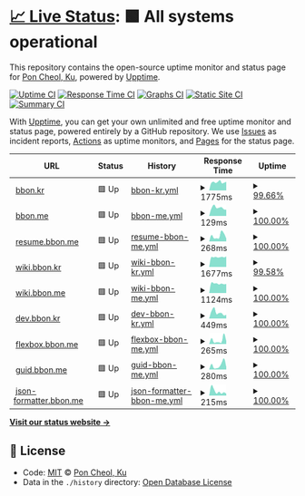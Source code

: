 # [📈 Live Status](https://uptime.bbon.me): <!--live status--> **🟩 All systems operational**

This repository contains the open-source uptime monitor and status page for [Pon Cheol, Ku](http://bbon.kr), powered by [Upptime](https://github.com/upptime/upptime).

[![Uptime CI](https://github.com/koj-co/upptime/workflows/Uptime%20CI/badge.svg)](https://github.com/koj-co/upptime/actions?query=workflow%3A%22Uptime+CI%22)
[![Response Time CI](https://github.com/koj-co/upptime/workflows/Response%20Time%20CI/badge.svg)](https://github.com/koj-co/upptime/actions?query=workflow%3A%22Response+Time+CI%22)
[![Graphs CI](https://github.com/koj-co/upptime/workflows/Graphs%20CI/badge.svg)](https://github.com/koj-co/upptime/actions?query=workflow%3A%22Graphs+CI%22)
[![Static Site CI](https://github.com/koj-co/upptime/workflows/Static%20Site%20CI/badge.svg)](https://github.com/koj-co/upptime/actions?query=workflow%3A%22Static+Site+CI%22)
[![Summary CI](https://github.com/koj-co/upptime/workflows/Summary%20CI/badge.svg)](https://github.com/koj-co/upptime/actions?query=workflow%3A%22Summary+CI%22)

With [Upptime](https://upptime.js.org), you can get your own unlimited and free uptime monitor and status page, powered entirely by a GitHub repository. We use [Issues](https://github.com/bbonkr/upptime/issues) as incident reports, [Actions](https://github.com/bbonkr/upptime/actions) as uptime monitors, and [Pages](https://uptime.bbon.me) for the status page.

<!--start: status pages-->
<!-- This summary is generated by Upptime (https://github.com/upptime/upptime) -->
<!-- Do not edit this manually, your changes will be overwritten -->
<!-- prettier-ignore -->
| URL | Status | History | Response Time | Uptime |
| --- | ------ | ------- | ------------- | ------ |
| <img alt="" src="https://favicons.githubusercontent.com/bbon.kr" height="13"> [bbon.kr](https://bbon.kr) | 🟩 Up | [bbon-kr.yml](https://github.com/bbonkr/uptime/commits/master/history/bbon-kr.yml) | <details><summary><img alt="Response time graph" src="./graphs/bbon-kr/response-time-week.png" height="20"> 1775ms</summary><br><a href="https://uptime.bbon.me/history/bbon-kr"><img alt="Response time 1699" src="https://img.shields.io/endpoint?url=https%3A%2F%2Fraw.githubusercontent.com%2Fbbonkr%2Fuptime%2Fmaster%2Fapi%2Fbbon-kr%2Fresponse-time.json"></a><br><a href="https://uptime.bbon.me/history/bbon-kr"><img alt="24-hour response time 1546" src="https://img.shields.io/endpoint?url=https%3A%2F%2Fraw.githubusercontent.com%2Fbbonkr%2Fuptime%2Fmaster%2Fapi%2Fbbon-kr%2Fresponse-time-day.json"></a><br><a href="https://uptime.bbon.me/history/bbon-kr"><img alt="7-day response time 1775" src="https://img.shields.io/endpoint?url=https%3A%2F%2Fraw.githubusercontent.com%2Fbbonkr%2Fuptime%2Fmaster%2Fapi%2Fbbon-kr%2Fresponse-time-week.json"></a><br><a href="https://uptime.bbon.me/history/bbon-kr"><img alt="30-day response time 1698" src="https://img.shields.io/endpoint?url=https%3A%2F%2Fraw.githubusercontent.com%2Fbbonkr%2Fuptime%2Fmaster%2Fapi%2Fbbon-kr%2Fresponse-time-month.json"></a><br><a href="https://uptime.bbon.me/history/bbon-kr"><img alt="1-year response time 1699" src="https://img.shields.io/endpoint?url=https%3A%2F%2Fraw.githubusercontent.com%2Fbbonkr%2Fuptime%2Fmaster%2Fapi%2Fbbon-kr%2Fresponse-time-year.json"></a></details> | <details><summary><a href="https://uptime.bbon.me/history/bbon-kr">99.66%</a></summary><a href="https://uptime.bbon.me/history/bbon-kr"><img alt="All-time uptime 99.54%" src="https://img.shields.io/endpoint?url=https%3A%2F%2Fraw.githubusercontent.com%2Fbbonkr%2Fuptime%2Fmaster%2Fapi%2Fbbon-kr%2Fuptime.json"></a><br><a href="https://uptime.bbon.me/history/bbon-kr"><img alt="24-hour uptime 100.00%" src="https://img.shields.io/endpoint?url=https%3A%2F%2Fraw.githubusercontent.com%2Fbbonkr%2Fuptime%2Fmaster%2Fapi%2Fbbon-kr%2Fuptime-day.json"></a><br><a href="https://uptime.bbon.me/history/bbon-kr"><img alt="7-day uptime 99.66%" src="https://img.shields.io/endpoint?url=https%3A%2F%2Fraw.githubusercontent.com%2Fbbonkr%2Fuptime%2Fmaster%2Fapi%2Fbbon-kr%2Fuptime-week.json"></a><br><a href="https://uptime.bbon.me/history/bbon-kr"><img alt="30-day uptime 99.29%" src="https://img.shields.io/endpoint?url=https%3A%2F%2Fraw.githubusercontent.com%2Fbbonkr%2Fuptime%2Fmaster%2Fapi%2Fbbon-kr%2Fuptime-month.json"></a><br><a href="https://uptime.bbon.me/history/bbon-kr"><img alt="1-year uptime 99.54%" src="https://img.shields.io/endpoint?url=https%3A%2F%2Fraw.githubusercontent.com%2Fbbonkr%2Fuptime%2Fmaster%2Fapi%2Fbbon-kr%2Fuptime-year.json"></a></details>
| <img alt="" src="https://favicons.githubusercontent.com/bbon.me" height="13"> [bbon.me](https://bbon.me) | 🟩 Up | [bbon-me.yml](https://github.com/bbonkr/uptime/commits/master/history/bbon-me.yml) | <details><summary><img alt="Response time graph" src="./graphs/bbon-me/response-time-week.png" height="20"> 129ms</summary><br><a href="https://uptime.bbon.me/history/bbon-me"><img alt="Response time 111" src="https://img.shields.io/endpoint?url=https%3A%2F%2Fraw.githubusercontent.com%2Fbbonkr%2Fuptime%2Fmaster%2Fapi%2Fbbon-me%2Fresponse-time.json"></a><br><a href="https://uptime.bbon.me/history/bbon-me"><img alt="24-hour response time 143" src="https://img.shields.io/endpoint?url=https%3A%2F%2Fraw.githubusercontent.com%2Fbbonkr%2Fuptime%2Fmaster%2Fapi%2Fbbon-me%2Fresponse-time-day.json"></a><br><a href="https://uptime.bbon.me/history/bbon-me"><img alt="7-day response time 129" src="https://img.shields.io/endpoint?url=https%3A%2F%2Fraw.githubusercontent.com%2Fbbonkr%2Fuptime%2Fmaster%2Fapi%2Fbbon-me%2Fresponse-time-week.json"></a><br><a href="https://uptime.bbon.me/history/bbon-me"><img alt="30-day response time 114" src="https://img.shields.io/endpoint?url=https%3A%2F%2Fraw.githubusercontent.com%2Fbbonkr%2Fuptime%2Fmaster%2Fapi%2Fbbon-me%2Fresponse-time-month.json"></a><br><a href="https://uptime.bbon.me/history/bbon-me"><img alt="1-year response time 111" src="https://img.shields.io/endpoint?url=https%3A%2F%2Fraw.githubusercontent.com%2Fbbonkr%2Fuptime%2Fmaster%2Fapi%2Fbbon-me%2Fresponse-time-year.json"></a></details> | <details><summary><a href="https://uptime.bbon.me/history/bbon-me">100.00%</a></summary><a href="https://uptime.bbon.me/history/bbon-me"><img alt="All-time uptime 100.00%" src="https://img.shields.io/endpoint?url=https%3A%2F%2Fraw.githubusercontent.com%2Fbbonkr%2Fuptime%2Fmaster%2Fapi%2Fbbon-me%2Fuptime.json"></a><br><a href="https://uptime.bbon.me/history/bbon-me"><img alt="24-hour uptime 100.00%" src="https://img.shields.io/endpoint?url=https%3A%2F%2Fraw.githubusercontent.com%2Fbbonkr%2Fuptime%2Fmaster%2Fapi%2Fbbon-me%2Fuptime-day.json"></a><br><a href="https://uptime.bbon.me/history/bbon-me"><img alt="7-day uptime 100.00%" src="https://img.shields.io/endpoint?url=https%3A%2F%2Fraw.githubusercontent.com%2Fbbonkr%2Fuptime%2Fmaster%2Fapi%2Fbbon-me%2Fuptime-week.json"></a><br><a href="https://uptime.bbon.me/history/bbon-me"><img alt="30-day uptime 100.00%" src="https://img.shields.io/endpoint?url=https%3A%2F%2Fraw.githubusercontent.com%2Fbbonkr%2Fuptime%2Fmaster%2Fapi%2Fbbon-me%2Fuptime-month.json"></a><br><a href="https://uptime.bbon.me/history/bbon-me"><img alt="1-year uptime 100.00%" src="https://img.shields.io/endpoint?url=https%3A%2F%2Fraw.githubusercontent.com%2Fbbonkr%2Fuptime%2Fmaster%2Fapi%2Fbbon-me%2Fuptime-year.json"></a></details>
| <img alt="" src="https://favicons.githubusercontent.com/resume.bbon.me" height="13"> [resume.bbon.me](https://resume.bbon.me) | 🟩 Up | [resume-bbon-me.yml](https://github.com/bbonkr/uptime/commits/master/history/resume-bbon-me.yml) | <details><summary><img alt="Response time graph" src="./graphs/resume-bbon-me/response-time-week.png" height="20"> 268ms</summary><br><a href="https://uptime.bbon.me/history/resume-bbon-me"><img alt="Response time 197" src="https://img.shields.io/endpoint?url=https%3A%2F%2Fraw.githubusercontent.com%2Fbbonkr%2Fuptime%2Fmaster%2Fapi%2Fresume-bbon-me%2Fresponse-time.json"></a><br><a href="https://uptime.bbon.me/history/resume-bbon-me"><img alt="24-hour response time 294" src="https://img.shields.io/endpoint?url=https%3A%2F%2Fraw.githubusercontent.com%2Fbbonkr%2Fuptime%2Fmaster%2Fapi%2Fresume-bbon-me%2Fresponse-time-day.json"></a><br><a href="https://uptime.bbon.me/history/resume-bbon-me"><img alt="7-day response time 268" src="https://img.shields.io/endpoint?url=https%3A%2F%2Fraw.githubusercontent.com%2Fbbonkr%2Fuptime%2Fmaster%2Fapi%2Fresume-bbon-me%2Fresponse-time-week.json"></a><br><a href="https://uptime.bbon.me/history/resume-bbon-me"><img alt="30-day response time 183" src="https://img.shields.io/endpoint?url=https%3A%2F%2Fraw.githubusercontent.com%2Fbbonkr%2Fuptime%2Fmaster%2Fapi%2Fresume-bbon-me%2Fresponse-time-month.json"></a><br><a href="https://uptime.bbon.me/history/resume-bbon-me"><img alt="1-year response time 197" src="https://img.shields.io/endpoint?url=https%3A%2F%2Fraw.githubusercontent.com%2Fbbonkr%2Fuptime%2Fmaster%2Fapi%2Fresume-bbon-me%2Fresponse-time-year.json"></a></details> | <details><summary><a href="https://uptime.bbon.me/history/resume-bbon-me">100.00%</a></summary><a href="https://uptime.bbon.me/history/resume-bbon-me"><img alt="All-time uptime 100.00%" src="https://img.shields.io/endpoint?url=https%3A%2F%2Fraw.githubusercontent.com%2Fbbonkr%2Fuptime%2Fmaster%2Fapi%2Fresume-bbon-me%2Fuptime.json"></a><br><a href="https://uptime.bbon.me/history/resume-bbon-me"><img alt="24-hour uptime 100.00%" src="https://img.shields.io/endpoint?url=https%3A%2F%2Fraw.githubusercontent.com%2Fbbonkr%2Fuptime%2Fmaster%2Fapi%2Fresume-bbon-me%2Fuptime-day.json"></a><br><a href="https://uptime.bbon.me/history/resume-bbon-me"><img alt="7-day uptime 100.00%" src="https://img.shields.io/endpoint?url=https%3A%2F%2Fraw.githubusercontent.com%2Fbbonkr%2Fuptime%2Fmaster%2Fapi%2Fresume-bbon-me%2Fuptime-week.json"></a><br><a href="https://uptime.bbon.me/history/resume-bbon-me"><img alt="30-day uptime 100.00%" src="https://img.shields.io/endpoint?url=https%3A%2F%2Fraw.githubusercontent.com%2Fbbonkr%2Fuptime%2Fmaster%2Fapi%2Fresume-bbon-me%2Fuptime-month.json"></a><br><a href="https://uptime.bbon.me/history/resume-bbon-me"><img alt="1-year uptime 100.00%" src="https://img.shields.io/endpoint?url=https%3A%2F%2Fraw.githubusercontent.com%2Fbbonkr%2Fuptime%2Fmaster%2Fapi%2Fresume-bbon-me%2Fuptime-year.json"></a></details>
| <img alt="" src="https://favicons.githubusercontent.com/wiki.bbon.kr" height="13"> [wiki.bbon.kr](https://wiki.bbon.kr) | 🟩 Up | [wiki-bbon-kr.yml](https://github.com/bbonkr/uptime/commits/master/history/wiki-bbon-kr.yml) | <details><summary><img alt="Response time graph" src="./graphs/wiki-bbon-kr/response-time-week.png" height="20"> 1677ms</summary><br><a href="https://uptime.bbon.me/history/wiki-bbon-kr"><img alt="Response time 1852" src="https://img.shields.io/endpoint?url=https%3A%2F%2Fraw.githubusercontent.com%2Fbbonkr%2Fuptime%2Fmaster%2Fapi%2Fwiki-bbon-kr%2Fresponse-time.json"></a><br><a href="https://uptime.bbon.me/history/wiki-bbon-kr"><img alt="24-hour response time 1477" src="https://img.shields.io/endpoint?url=https%3A%2F%2Fraw.githubusercontent.com%2Fbbonkr%2Fuptime%2Fmaster%2Fapi%2Fwiki-bbon-kr%2Fresponse-time-day.json"></a><br><a href="https://uptime.bbon.me/history/wiki-bbon-kr"><img alt="7-day response time 1677" src="https://img.shields.io/endpoint?url=https%3A%2F%2Fraw.githubusercontent.com%2Fbbonkr%2Fuptime%2Fmaster%2Fapi%2Fwiki-bbon-kr%2Fresponse-time-week.json"></a><br><a href="https://uptime.bbon.me/history/wiki-bbon-kr"><img alt="30-day response time 1803" src="https://img.shields.io/endpoint?url=https%3A%2F%2Fraw.githubusercontent.com%2Fbbonkr%2Fuptime%2Fmaster%2Fapi%2Fwiki-bbon-kr%2Fresponse-time-month.json"></a><br><a href="https://uptime.bbon.me/history/wiki-bbon-kr"><img alt="1-year response time 1852" src="https://img.shields.io/endpoint?url=https%3A%2F%2Fraw.githubusercontent.com%2Fbbonkr%2Fuptime%2Fmaster%2Fapi%2Fwiki-bbon-kr%2Fresponse-time-year.json"></a></details> | <details><summary><a href="https://uptime.bbon.me/history/wiki-bbon-kr">99.58%</a></summary><a href="https://uptime.bbon.me/history/wiki-bbon-kr"><img alt="All-time uptime 99.20%" src="https://img.shields.io/endpoint?url=https%3A%2F%2Fraw.githubusercontent.com%2Fbbonkr%2Fuptime%2Fmaster%2Fapi%2Fwiki-bbon-kr%2Fuptime.json"></a><br><a href="https://uptime.bbon.me/history/wiki-bbon-kr"><img alt="24-hour uptime 100.00%" src="https://img.shields.io/endpoint?url=https%3A%2F%2Fraw.githubusercontent.com%2Fbbonkr%2Fuptime%2Fmaster%2Fapi%2Fwiki-bbon-kr%2Fuptime-day.json"></a><br><a href="https://uptime.bbon.me/history/wiki-bbon-kr"><img alt="7-day uptime 99.58%" src="https://img.shields.io/endpoint?url=https%3A%2F%2Fraw.githubusercontent.com%2Fbbonkr%2Fuptime%2Fmaster%2Fapi%2Fwiki-bbon-kr%2Fuptime-week.json"></a><br><a href="https://uptime.bbon.me/history/wiki-bbon-kr"><img alt="30-day uptime 98.77%" src="https://img.shields.io/endpoint?url=https%3A%2F%2Fraw.githubusercontent.com%2Fbbonkr%2Fuptime%2Fmaster%2Fapi%2Fwiki-bbon-kr%2Fuptime-month.json"></a><br><a href="https://uptime.bbon.me/history/wiki-bbon-kr"><img alt="1-year uptime 99.20%" src="https://img.shields.io/endpoint?url=https%3A%2F%2Fraw.githubusercontent.com%2Fbbonkr%2Fuptime%2Fmaster%2Fapi%2Fwiki-bbon-kr%2Fuptime-year.json"></a></details>
| <img alt="" src="https://favicons.githubusercontent.com/wiki.bbon.me" height="13"> [wiki.bbon.me](https://wiki.bbon.me) | 🟩 Up | [wiki-bbon-me.yml](https://github.com/bbonkr/uptime/commits/master/history/wiki-bbon-me.yml) | <details><summary><img alt="Response time graph" src="./graphs/wiki-bbon-me/response-time-week.png" height="20"> 1124ms</summary><br><a href="https://uptime.bbon.me/history/wiki-bbon-me"><img alt="Response time 1268" src="https://img.shields.io/endpoint?url=https%3A%2F%2Fraw.githubusercontent.com%2Fbbonkr%2Fuptime%2Fmaster%2Fapi%2Fwiki-bbon-me%2Fresponse-time.json"></a><br><a href="https://uptime.bbon.me/history/wiki-bbon-me"><img alt="24-hour response time 1180" src="https://img.shields.io/endpoint?url=https%3A%2F%2Fraw.githubusercontent.com%2Fbbonkr%2Fuptime%2Fmaster%2Fapi%2Fwiki-bbon-me%2Fresponse-time-day.json"></a><br><a href="https://uptime.bbon.me/history/wiki-bbon-me"><img alt="7-day response time 1124" src="https://img.shields.io/endpoint?url=https%3A%2F%2Fraw.githubusercontent.com%2Fbbonkr%2Fuptime%2Fmaster%2Fapi%2Fwiki-bbon-me%2Fresponse-time-week.json"></a><br><a href="https://uptime.bbon.me/history/wiki-bbon-me"><img alt="30-day response time 1287" src="https://img.shields.io/endpoint?url=https%3A%2F%2Fraw.githubusercontent.com%2Fbbonkr%2Fuptime%2Fmaster%2Fapi%2Fwiki-bbon-me%2Fresponse-time-month.json"></a><br><a href="https://uptime.bbon.me/history/wiki-bbon-me"><img alt="1-year response time 1268" src="https://img.shields.io/endpoint?url=https%3A%2F%2Fraw.githubusercontent.com%2Fbbonkr%2Fuptime%2Fmaster%2Fapi%2Fwiki-bbon-me%2Fresponse-time-year.json"></a></details> | <details><summary><a href="https://uptime.bbon.me/history/wiki-bbon-me">100.00%</a></summary><a href="https://uptime.bbon.me/history/wiki-bbon-me"><img alt="All-time uptime 99.96%" src="https://img.shields.io/endpoint?url=https%3A%2F%2Fraw.githubusercontent.com%2Fbbonkr%2Fuptime%2Fmaster%2Fapi%2Fwiki-bbon-me%2Fuptime.json"></a><br><a href="https://uptime.bbon.me/history/wiki-bbon-me"><img alt="24-hour uptime 100.00%" src="https://img.shields.io/endpoint?url=https%3A%2F%2Fraw.githubusercontent.com%2Fbbonkr%2Fuptime%2Fmaster%2Fapi%2Fwiki-bbon-me%2Fuptime-day.json"></a><br><a href="https://uptime.bbon.me/history/wiki-bbon-me"><img alt="7-day uptime 100.00%" src="https://img.shields.io/endpoint?url=https%3A%2F%2Fraw.githubusercontent.com%2Fbbonkr%2Fuptime%2Fmaster%2Fapi%2Fwiki-bbon-me%2Fuptime-week.json"></a><br><a href="https://uptime.bbon.me/history/wiki-bbon-me"><img alt="30-day uptime 99.94%" src="https://img.shields.io/endpoint?url=https%3A%2F%2Fraw.githubusercontent.com%2Fbbonkr%2Fuptime%2Fmaster%2Fapi%2Fwiki-bbon-me%2Fuptime-month.json"></a><br><a href="https://uptime.bbon.me/history/wiki-bbon-me"><img alt="1-year uptime 99.96%" src="https://img.shields.io/endpoint?url=https%3A%2F%2Fraw.githubusercontent.com%2Fbbonkr%2Fuptime%2Fmaster%2Fapi%2Fwiki-bbon-me%2Fuptime-year.json"></a></details>
| <img alt="" src="https://favicons.githubusercontent.com/dev.bbon.kr" height="13"> [dev.bbon.kr](https://dev.bbon.kr) | 🟩 Up | [dev-bbon-kr.yml](https://github.com/bbonkr/uptime/commits/master/history/dev-bbon-kr.yml) | <details><summary><img alt="Response time graph" src="./graphs/dev-bbon-kr/response-time-week.png" height="20"> 449ms</summary><br><a href="https://uptime.bbon.me/history/dev-bbon-kr"><img alt="Response time 431" src="https://img.shields.io/endpoint?url=https%3A%2F%2Fraw.githubusercontent.com%2Fbbonkr%2Fuptime%2Fmaster%2Fapi%2Fdev-bbon-kr%2Fresponse-time.json"></a><br><a href="https://uptime.bbon.me/history/dev-bbon-kr"><img alt="24-hour response time 289" src="https://img.shields.io/endpoint?url=https%3A%2F%2Fraw.githubusercontent.com%2Fbbonkr%2Fuptime%2Fmaster%2Fapi%2Fdev-bbon-kr%2Fresponse-time-day.json"></a><br><a href="https://uptime.bbon.me/history/dev-bbon-kr"><img alt="7-day response time 449" src="https://img.shields.io/endpoint?url=https%3A%2F%2Fraw.githubusercontent.com%2Fbbonkr%2Fuptime%2Fmaster%2Fapi%2Fdev-bbon-kr%2Fresponse-time-week.json"></a><br><a href="https://uptime.bbon.me/history/dev-bbon-kr"><img alt="30-day response time 438" src="https://img.shields.io/endpoint?url=https%3A%2F%2Fraw.githubusercontent.com%2Fbbonkr%2Fuptime%2Fmaster%2Fapi%2Fdev-bbon-kr%2Fresponse-time-month.json"></a><br><a href="https://uptime.bbon.me/history/dev-bbon-kr"><img alt="1-year response time 431" src="https://img.shields.io/endpoint?url=https%3A%2F%2Fraw.githubusercontent.com%2Fbbonkr%2Fuptime%2Fmaster%2Fapi%2Fdev-bbon-kr%2Fresponse-time-year.json"></a></details> | <details><summary><a href="https://uptime.bbon.me/history/dev-bbon-kr">100.00%</a></summary><a href="https://uptime.bbon.me/history/dev-bbon-kr"><img alt="All-time uptime 100.00%" src="https://img.shields.io/endpoint?url=https%3A%2F%2Fraw.githubusercontent.com%2Fbbonkr%2Fuptime%2Fmaster%2Fapi%2Fdev-bbon-kr%2Fuptime.json"></a><br><a href="https://uptime.bbon.me/history/dev-bbon-kr"><img alt="24-hour uptime 100.00%" src="https://img.shields.io/endpoint?url=https%3A%2F%2Fraw.githubusercontent.com%2Fbbonkr%2Fuptime%2Fmaster%2Fapi%2Fdev-bbon-kr%2Fuptime-day.json"></a><br><a href="https://uptime.bbon.me/history/dev-bbon-kr"><img alt="7-day uptime 100.00%" src="https://img.shields.io/endpoint?url=https%3A%2F%2Fraw.githubusercontent.com%2Fbbonkr%2Fuptime%2Fmaster%2Fapi%2Fdev-bbon-kr%2Fuptime-week.json"></a><br><a href="https://uptime.bbon.me/history/dev-bbon-kr"><img alt="30-day uptime 100.00%" src="https://img.shields.io/endpoint?url=https%3A%2F%2Fraw.githubusercontent.com%2Fbbonkr%2Fuptime%2Fmaster%2Fapi%2Fdev-bbon-kr%2Fuptime-month.json"></a><br><a href="https://uptime.bbon.me/history/dev-bbon-kr"><img alt="1-year uptime 100.00%" src="https://img.shields.io/endpoint?url=https%3A%2F%2Fraw.githubusercontent.com%2Fbbonkr%2Fuptime%2Fmaster%2Fapi%2Fdev-bbon-kr%2Fuptime-year.json"></a></details>
| <img alt="" src="https://favicons.githubusercontent.com/flexbox.bbon.me" height="13"> [flexbox.bbon.me](https://flexbox.bbon.me) | 🟩 Up | [flexbox-bbon-me.yml](https://github.com/bbonkr/uptime/commits/master/history/flexbox-bbon-me.yml) | <details><summary><img alt="Response time graph" src="./graphs/flexbox-bbon-me/response-time-week.png" height="20"> 265ms</summary><br><a href="https://uptime.bbon.me/history/flexbox-bbon-me"><img alt="Response time 216" src="https://img.shields.io/endpoint?url=https%3A%2F%2Fraw.githubusercontent.com%2Fbbonkr%2Fuptime%2Fmaster%2Fapi%2Fflexbox-bbon-me%2Fresponse-time.json"></a><br><a href="https://uptime.bbon.me/history/flexbox-bbon-me"><img alt="24-hour response time 215" src="https://img.shields.io/endpoint?url=https%3A%2F%2Fraw.githubusercontent.com%2Fbbonkr%2Fuptime%2Fmaster%2Fapi%2Fflexbox-bbon-me%2Fresponse-time-day.json"></a><br><a href="https://uptime.bbon.me/history/flexbox-bbon-me"><img alt="7-day response time 265" src="https://img.shields.io/endpoint?url=https%3A%2F%2Fraw.githubusercontent.com%2Fbbonkr%2Fuptime%2Fmaster%2Fapi%2Fflexbox-bbon-me%2Fresponse-time-week.json"></a><br><a href="https://uptime.bbon.me/history/flexbox-bbon-me"><img alt="30-day response time 212" src="https://img.shields.io/endpoint?url=https%3A%2F%2Fraw.githubusercontent.com%2Fbbonkr%2Fuptime%2Fmaster%2Fapi%2Fflexbox-bbon-me%2Fresponse-time-month.json"></a><br><a href="https://uptime.bbon.me/history/flexbox-bbon-me"><img alt="1-year response time 216" src="https://img.shields.io/endpoint?url=https%3A%2F%2Fraw.githubusercontent.com%2Fbbonkr%2Fuptime%2Fmaster%2Fapi%2Fflexbox-bbon-me%2Fresponse-time-year.json"></a></details> | <details><summary><a href="https://uptime.bbon.me/history/flexbox-bbon-me">100.00%</a></summary><a href="https://uptime.bbon.me/history/flexbox-bbon-me"><img alt="All-time uptime 100.00%" src="https://img.shields.io/endpoint?url=https%3A%2F%2Fraw.githubusercontent.com%2Fbbonkr%2Fuptime%2Fmaster%2Fapi%2Fflexbox-bbon-me%2Fuptime.json"></a><br><a href="https://uptime.bbon.me/history/flexbox-bbon-me"><img alt="24-hour uptime 100.00%" src="https://img.shields.io/endpoint?url=https%3A%2F%2Fraw.githubusercontent.com%2Fbbonkr%2Fuptime%2Fmaster%2Fapi%2Fflexbox-bbon-me%2Fuptime-day.json"></a><br><a href="https://uptime.bbon.me/history/flexbox-bbon-me"><img alt="7-day uptime 100.00%" src="https://img.shields.io/endpoint?url=https%3A%2F%2Fraw.githubusercontent.com%2Fbbonkr%2Fuptime%2Fmaster%2Fapi%2Fflexbox-bbon-me%2Fuptime-week.json"></a><br><a href="https://uptime.bbon.me/history/flexbox-bbon-me"><img alt="30-day uptime 100.00%" src="https://img.shields.io/endpoint?url=https%3A%2F%2Fraw.githubusercontent.com%2Fbbonkr%2Fuptime%2Fmaster%2Fapi%2Fflexbox-bbon-me%2Fuptime-month.json"></a><br><a href="https://uptime.bbon.me/history/flexbox-bbon-me"><img alt="1-year uptime 100.00%" src="https://img.shields.io/endpoint?url=https%3A%2F%2Fraw.githubusercontent.com%2Fbbonkr%2Fuptime%2Fmaster%2Fapi%2Fflexbox-bbon-me%2Fuptime-year.json"></a></details>
| <img alt="" src="https://favicons.githubusercontent.com/guid.bbon.me" height="13"> [guid.bbon.me](https://guid.bbon.me) | 🟩 Up | [guid-bbon-me.yml](https://github.com/bbonkr/uptime/commits/master/history/guid-bbon-me.yml) | <details><summary><img alt="Response time graph" src="./graphs/guid-bbon-me/response-time-week.png" height="20"> 280ms</summary><br><a href="https://uptime.bbon.me/history/guid-bbon-me"><img alt="Response time 225" src="https://img.shields.io/endpoint?url=https%3A%2F%2Fraw.githubusercontent.com%2Fbbonkr%2Fuptime%2Fmaster%2Fapi%2Fguid-bbon-me%2Fresponse-time.json"></a><br><a href="https://uptime.bbon.me/history/guid-bbon-me"><img alt="24-hour response time 122" src="https://img.shields.io/endpoint?url=https%3A%2F%2Fraw.githubusercontent.com%2Fbbonkr%2Fuptime%2Fmaster%2Fapi%2Fguid-bbon-me%2Fresponse-time-day.json"></a><br><a href="https://uptime.bbon.me/history/guid-bbon-me"><img alt="7-day response time 280" src="https://img.shields.io/endpoint?url=https%3A%2F%2Fraw.githubusercontent.com%2Fbbonkr%2Fuptime%2Fmaster%2Fapi%2Fguid-bbon-me%2Fresponse-time-week.json"></a><br><a href="https://uptime.bbon.me/history/guid-bbon-me"><img alt="30-day response time 246" src="https://img.shields.io/endpoint?url=https%3A%2F%2Fraw.githubusercontent.com%2Fbbonkr%2Fuptime%2Fmaster%2Fapi%2Fguid-bbon-me%2Fresponse-time-month.json"></a><br><a href="https://uptime.bbon.me/history/guid-bbon-me"><img alt="1-year response time 225" src="https://img.shields.io/endpoint?url=https%3A%2F%2Fraw.githubusercontent.com%2Fbbonkr%2Fuptime%2Fmaster%2Fapi%2Fguid-bbon-me%2Fresponse-time-year.json"></a></details> | <details><summary><a href="https://uptime.bbon.me/history/guid-bbon-me">100.00%</a></summary><a href="https://uptime.bbon.me/history/guid-bbon-me"><img alt="All-time uptime 100.00%" src="https://img.shields.io/endpoint?url=https%3A%2F%2Fraw.githubusercontent.com%2Fbbonkr%2Fuptime%2Fmaster%2Fapi%2Fguid-bbon-me%2Fuptime.json"></a><br><a href="https://uptime.bbon.me/history/guid-bbon-me"><img alt="24-hour uptime 100.00%" src="https://img.shields.io/endpoint?url=https%3A%2F%2Fraw.githubusercontent.com%2Fbbonkr%2Fuptime%2Fmaster%2Fapi%2Fguid-bbon-me%2Fuptime-day.json"></a><br><a href="https://uptime.bbon.me/history/guid-bbon-me"><img alt="7-day uptime 100.00%" src="https://img.shields.io/endpoint?url=https%3A%2F%2Fraw.githubusercontent.com%2Fbbonkr%2Fuptime%2Fmaster%2Fapi%2Fguid-bbon-me%2Fuptime-week.json"></a><br><a href="https://uptime.bbon.me/history/guid-bbon-me"><img alt="30-day uptime 100.00%" src="https://img.shields.io/endpoint?url=https%3A%2F%2Fraw.githubusercontent.com%2Fbbonkr%2Fuptime%2Fmaster%2Fapi%2Fguid-bbon-me%2Fuptime-month.json"></a><br><a href="https://uptime.bbon.me/history/guid-bbon-me"><img alt="1-year uptime 100.00%" src="https://img.shields.io/endpoint?url=https%3A%2F%2Fraw.githubusercontent.com%2Fbbonkr%2Fuptime%2Fmaster%2Fapi%2Fguid-bbon-me%2Fuptime-year.json"></a></details>
| <img alt="" src="https://favicons.githubusercontent.com/json-formatter.bbon.me" height="13"> [json-formatter.bbon.me](https://json-formatter.bbon.me/) | 🟩 Up | [json-formatter-bbon-me.yml](https://github.com/bbonkr/uptime/commits/master/history/json-formatter-bbon-me.yml) | <details><summary><img alt="Response time graph" src="./graphs/json-formatter-bbon-me/response-time-week.png" height="20"> 215ms</summary><br><a href="https://uptime.bbon.me/history/json-formatter-bbon-me"><img alt="Response time 198" src="https://img.shields.io/endpoint?url=https%3A%2F%2Fraw.githubusercontent.com%2Fbbonkr%2Fuptime%2Fmaster%2Fapi%2Fjson-formatter-bbon-me%2Fresponse-time.json"></a><br><a href="https://uptime.bbon.me/history/json-formatter-bbon-me"><img alt="24-hour response time 92" src="https://img.shields.io/endpoint?url=https%3A%2F%2Fraw.githubusercontent.com%2Fbbonkr%2Fuptime%2Fmaster%2Fapi%2Fjson-formatter-bbon-me%2Fresponse-time-day.json"></a><br><a href="https://uptime.bbon.me/history/json-formatter-bbon-me"><img alt="7-day response time 215" src="https://img.shields.io/endpoint?url=https%3A%2F%2Fraw.githubusercontent.com%2Fbbonkr%2Fuptime%2Fmaster%2Fapi%2Fjson-formatter-bbon-me%2Fresponse-time-week.json"></a><br><a href="https://uptime.bbon.me/history/json-formatter-bbon-me"><img alt="30-day response time 222" src="https://img.shields.io/endpoint?url=https%3A%2F%2Fraw.githubusercontent.com%2Fbbonkr%2Fuptime%2Fmaster%2Fapi%2Fjson-formatter-bbon-me%2Fresponse-time-month.json"></a><br><a href="https://uptime.bbon.me/history/json-formatter-bbon-me"><img alt="1-year response time 198" src="https://img.shields.io/endpoint?url=https%3A%2F%2Fraw.githubusercontent.com%2Fbbonkr%2Fuptime%2Fmaster%2Fapi%2Fjson-formatter-bbon-me%2Fresponse-time-year.json"></a></details> | <details><summary><a href="https://uptime.bbon.me/history/json-formatter-bbon-me">100.00%</a></summary><a href="https://uptime.bbon.me/history/json-formatter-bbon-me"><img alt="All-time uptime 100.00%" src="https://img.shields.io/endpoint?url=https%3A%2F%2Fraw.githubusercontent.com%2Fbbonkr%2Fuptime%2Fmaster%2Fapi%2Fjson-formatter-bbon-me%2Fuptime.json"></a><br><a href="https://uptime.bbon.me/history/json-formatter-bbon-me"><img alt="24-hour uptime 100.00%" src="https://img.shields.io/endpoint?url=https%3A%2F%2Fraw.githubusercontent.com%2Fbbonkr%2Fuptime%2Fmaster%2Fapi%2Fjson-formatter-bbon-me%2Fuptime-day.json"></a><br><a href="https://uptime.bbon.me/history/json-formatter-bbon-me"><img alt="7-day uptime 100.00%" src="https://img.shields.io/endpoint?url=https%3A%2F%2Fraw.githubusercontent.com%2Fbbonkr%2Fuptime%2Fmaster%2Fapi%2Fjson-formatter-bbon-me%2Fuptime-week.json"></a><br><a href="https://uptime.bbon.me/history/json-formatter-bbon-me"><img alt="30-day uptime 100.00%" src="https://img.shields.io/endpoint?url=https%3A%2F%2Fraw.githubusercontent.com%2Fbbonkr%2Fuptime%2Fmaster%2Fapi%2Fjson-formatter-bbon-me%2Fuptime-month.json"></a><br><a href="https://uptime.bbon.me/history/json-formatter-bbon-me"><img alt="1-year uptime 100.00%" src="https://img.shields.io/endpoint?url=https%3A%2F%2Fraw.githubusercontent.com%2Fbbonkr%2Fuptime%2Fmaster%2Fapi%2Fjson-formatter-bbon-me%2Fuptime-year.json"></a></details>

<!--end: status pages-->

[**Visit our status website →**](https://uptime.bbon.me)

## 📄 License

- Code: [MIT](./LICENSE) © [Pon Cheol, Ku](http://bbon.kr)
- Data in the `./history` directory: [Open Database License](https://opendatacommons.org/licenses/odbl/1-0/)
